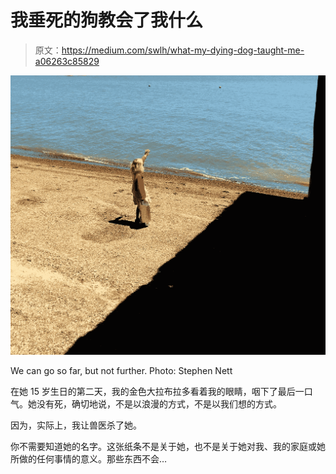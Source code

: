 # 我垂死的狗教会了我什么

> 原文：<https://medium.com/swlh/what-my-dying-dog-taught-me-a06263c85829>

![](img/8ab8fdf7ccb7f1250a23ac0e3fe473cb.png)

We can go so far, but not further. Photo: Stephen Nett

在她 15 岁生日的第二天，我的金色大拉布拉多看着我的眼睛，咽下了最后一口气。她没有死，确切地说，不是以浪漫的方式，不是以我们想的方式。

因为，实际上，我让兽医杀了她。

你不需要知道她的名字。这张纸条不是关于她，也不是关于她对我、我的家庭或她所做的任何事情的意义。那些东西不会…
